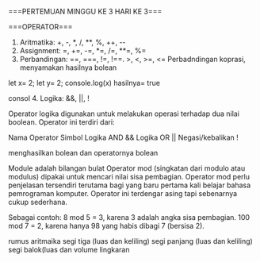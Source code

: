===PERTEMUAN MINGGU KE 3 HARI KE 3===

===OPERATOR===
1. Aritmatika: +, -, *, /, **, %, ++, --
2. Assignment: =, +=, -=, *=, /=, **=, %=
3. Perbandingan: ==, ===, !=, !==. >, <, >=, <=
  Perbadndingan koprasi, menyamakan 
  hasilnya bolean 

  let x= 2;
  let y= 2;
  console.log(x)
  hasilnya= true

  consol
4. Logika: &&, ||, ! 

Operator logika digunakan untuk melakukan operasi terhadap dua nilai boolean.
Operator ini terdiri dari:

Nama Operator	Simbol
Logika AND	&&
Logika OR	||
Negasi/kebalikan	!

menghasilkan bolean dan operatornya bolean 

Module adalah bilangan bulat 
Operator mod (singkatan dari modulo atau modulus) dipakai untuk mencari nilai sisa pembagian. 
Operator mod perlu penjelasan tersendiri terutama bagi yang baru pertama kali belajar bahasa pemrograman komputer. 
Operator ini terdengar asing tapi sebenarnya cukup sederhana.

Sebagai contoh:
8 mod 5 = 3, karena 3 adalah angka sisa pembagian.
100 mod 7 = 2, karena hanya 98 yang habis dibagi 7 (bersisa 2).


rumus aritmaika
segi tiga (luas dan keliling)
segi panjang (luas dan keliling)
segi balok(luas dan volume
lingkaran



